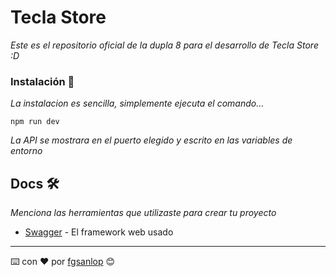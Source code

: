 # Tecla Store

_Este es el repositorio oficial de la dupla 8 para el desarrollo de Tecla Store :D_

### Instalación 🔧

_La instalacion es sencilla, simplemente ejecuta el comando..._

```
npm run dev
```

_La API se mostrara en el puerto elegido y escrito en las variables de entorno_

## Docs 🛠️

_Menciona las herramientas que utilizaste para crear tu proyecto_

* [Swagger](https://app.swaggerhub.com/apis/GusAlmazan/API_TeclaStore/1.0.0) - El framework web usado

---
⌨️ con ❤️ por [fgsanlop](https://github.com/fgsanlop) 😊
